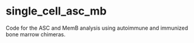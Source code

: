 # single_cell_asc_mb
Code for the ASC and MemB analysis using autoimmune and immunized bone marrow chimeras.
